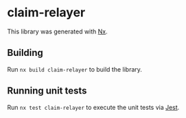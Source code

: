 # claim-relayer

This library was generated with [Nx](https://nx.dev).

## Building

Run `nx build claim-relayer` to build the library.

## Running unit tests

Run `nx test claim-relayer` to execute the unit tests via [Jest](https://jestjs.io).
